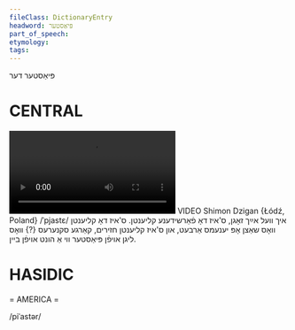 ```yaml
---
fileClass: DictionaryEntry
headword: פּיאַסטער
part_of_speech: 
etymology: 
tags: 
---
```

פּיאַסטער
דער

CENTRAL
========

![](https://ia801508.us.archive.org/24/items/FilmLexicon/Dzigan-IkhVelAykhZognSizDoFarshideneKlientn-SizDoKlientnVosShatsnOpYenemsArbetnUnSizDoKlientnKhazeyerimKargeSkneresVosLignAfnPyasterViAHuntAfnBeyn.mp4)
VIDEO Shimon Dzigan {Łódź, Poland}
/ˈpjastɛ/
איך וועל אײַך זאָגן, ס'איז דאָ פֿאַרשידענע קליענטן. ס'איז דאָ קליענטן וואָס שאַצן אָפּ יענעמס אַרבעט, און ס'איז קליענטן חזירים, קאַרגע סקנערעס {?} וואָס ליגן אויפֿן פּיאַסטער ווי אַ הונט אויפֿן ביין.

HASIDIC
=======
= AMERICA = 

/piˈastər/
